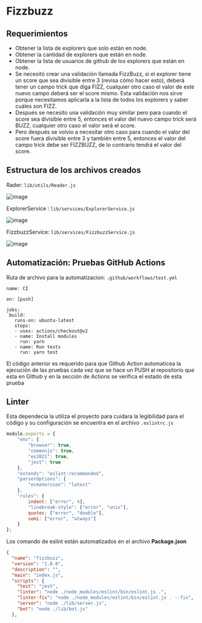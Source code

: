 # Fizzbuzz
## Requerimientos
- Obtener la lista de explorers que solo están en node.
- Obtener la cantidad de explorers que están en node.
- Obtener la lista de usuarios de github de los explorers que están en node.
- Se necesitó crear una validación llamada FizzBuzz, si el explorer tiene un score que sea divisible entre 3 (revisa cómo hacer esto), deberá tener un campo trick que diga FIZZ, cualquier otro caso el valor de este nuevo campo deberá ser el score mismo. Esta validación nos sirve porque necesitamos aplicarla a la lista de todos los explorers y saber cuáles son FIZZ.
- Después  se necesito una validación muy similar pero para cuando el score sea divisible entre 5, entonces el valor del nuevo campo trick será BUZZ, cualquier otro caso el valor será el score.
- Pero después se volvio a necesitar otro caso para cuando el valor del score fuera divisible entre 3 y también entre 5, entonces el valor del campo trick debe ser FIZZBUZZ, de lo contrario tendrá el valor del score.

## Estructura de los archivos creados
Rader: `lib/utils/Reader.js`

![image](https://user-images.githubusercontent.com/99105052/171969965-374172fc-8ad4-4f72-8f91-6c2902e6c7cb.png)

ExplorerService : `lib/services/ExplorerService.js`

![image](https://user-images.githubusercontent.com/99105052/171970094-3508ec3f-2fff-478e-9db4-4f173e486737.png)

FizzbuzzService: `lib/services/FizzbuzzService.js`

![image](https://user-images.githubusercontent.com/99105052/171970169-f9dcaf44-e60c-43b0-bed7-caecea956d3a.png)

## Automatización: Pruebas GitHub Actions

 Ruta de archivo para la automatizacion: `.github/workflows/test.yml`
 
 ```
name: CI

on: [push]

jobs:
  build:
    runs-on: ubuntu-latest
    steps:
    - uses: actions/checkout@v2
    - name: Install modules
      run: yarn
    - name: Run tests
      run: yarn test
```
El código anterior es requerido para que Github Action automaticea la ejecución de las pruebas cada vez que se hace un PUSH al repositorio que esta en Github y en la sección de Actions se verifica el estado de esta prueba

## Linter

Esta dependecia la utiliza el proyecto para cuidara la legibilidad para el código y su configuración se encuentra en el archivo `.eslintrc.js`

```javascript
module.exports = {
    "env": {
        "browser": true,
        "commonjs": true,
        "es2021": true,
        "jest": true
    },
    "extends": "eslint:recommended",
    "parserOptions": {
        "ecmaVersion": "latest"
    },
    "rules": {
        indent: ["error", 4],
        "linebreak-style": ["error", "unix"],
        quotes: ["error", "double"],
        semi: ["error", "always"]
    }
};
```
Los comando de eslint están automatizados en el archivo **Package.json**

```json
{
  "name": "fizzbuzz",
  "version": "1.0.0",
  "description": "",
  "main": "index.js",
  "scripts": {
    "test": "jest",
    "linter": "node ./node_modules/eslint/bin/eslint.js .",
    "linter-fix": "node ./node_modules/eslint/bin/eslint.js . --fix",
    "server": "node ./lib/server.js",
    "bot": "node ./lib/bot.js"
  },

```
